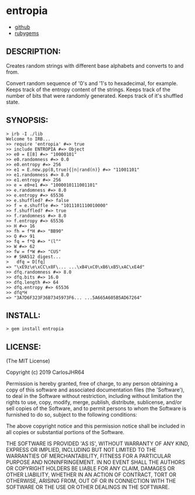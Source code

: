 # entropia

* [github](https://www.github.com/carlosjhr64/entropia)
* [rubygems](https://rubygems.org/gems/entropia)

## DESCRIPTION:

Creates random strings with different base alphabets and
converts to and from.

Convert random sequence of '0's and '1's to hexadecimal, for example.
Keeps track of the entropy content of the strings.
Keeps track of the number of bits that were randomly generated.
Keeps track of it's shuffled state.

## SYNOPSIS:

    > irb -I ./lib 
    Welcome to IRB...
    >> require 'entropia' #=> true
    >> include ENTROPIA #=> Object
    >> e0 = E[8] #=> "10000101"
    >> e0.randomness #=> 0.0
    >> e0.entropy #=> 256
    >> e1 = E.new.pp(8,true){|n|rand(n)} #=> "11001101"
    >> e1.randomness #=> 8.0
    >> e1.entropy #=> 256
    >> e = e0+e1 #=> "1000010111001101"
    >> e.randomness #=> 8.0
    >> e.entropy #=> 65536
    >> e.shuffled? #=> false
    >> f = e.shuffle #=> "1011101110010000"
    >> f.shuffled? #=> true
    >> f.randomness #=> 8.0
    >> f.entropy #=> 65536
    >> H #=> 16
    >> fh = f*H #=> "BB90"
    >> Q #=> 91
    >> fq = f*Q #=> "(l^"
    >> W #=> 62
    >> fw = f*W #=> "CUS"
    >> # SHA512 digest...
    >   dfq = D[fq]
    => "\xE9z\e\xCC\x8F\... ...\xB4\xC0\xB6\xB5\xAC\xE4d"
    >> dfq.randomness #=> 8.0
    >> dfq.bits #=> 16.0
    >> dfq.length #=> 64
    >> dfq.entropy #=> 65536
    >> dfq*H
    => "3A7D6F323F36B7345973F6... ...5A665A605B5AD67264"

## INSTALL:

    > gem install entropia

## LICENSE:

(The MIT License)

Copyright (c) 2019 CarlosJHR64

Permission is hereby granted, free of charge, to any person obtaining
a copy of this software and associated documentation files (the
'Software'), to deal in the Software without restriction, including
without limitation the rights to use, copy, modify, merge, publish,
distribute, sublicense, and/or sell copies of the Software, and to
permit persons to whom the Software is furnished to do so, subject to
the following conditions:

The above copyright notice and this permission notice shall be
included in all copies or substantial portions of the Software.

THE SOFTWARE IS PROVIDED 'AS IS', WITHOUT WARRANTY OF ANY KIND,
EXPRESS OR IMPLIED, INCLUDING BUT NOT LIMITED TO THE WARRANTIES OF
MERCHANTABILITY, FITNESS FOR A PARTICULAR PURPOSE AND NONINFRINGEMENT.
IN NO EVENT SHALL THE AUTHORS OR COPYRIGHT HOLDERS BE LIABLE FOR ANY
CLAIM, DAMAGES OR OTHER LIABILITY, WHETHER IN AN ACTION OF CONTRACT,
TORT OR OTHERWISE, ARISING FROM, OUT OF OR IN CONNECTION WITH THE
SOFTWARE OR THE USE OR OTHER DEALINGS IN THE SOFTWARE.
